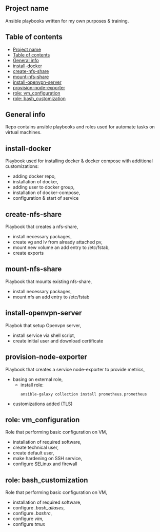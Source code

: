 ## Project name

Ansible playbooks written for my own purposes & training.

## Table of contents
- [Project name](#project-name)
- [Table of contents](#table-of-contents)
- [General info](#general-info)
- [install-docker](#install-docker)
- [create-nfs-share](#create-nfs-share)
- [mount-nfs-share](#mount-nfs-share)
- [install-openvpn-server](#install-openvpn-server)
- [provision-node-exporter](#provision-node-exporter)
- [role: vm\_configuration](#role-vm_configuration)
- [role: bash\_customization](#role-bash_customization)
## General info

Repo contains ansible playbooks and roles used for automate tasks on virtual machines.

## install-docker

Playbook used for installing docker & docker compose with additional customizations:
- adding docker repo,
- installation of docker,
- adding user to docker group,
- installation of docker-compose,
- configuration & start of service

## create-nfs-share
Playbook that creates a nfs-share,
- install necessary packages,
- create vg and lv from already attached pv,
- mount new volume an add entry to /etc/fstab,
- create exports

## mount-nfs-share
Playbook that mounts existing nfs-share,
- install necessary packages,
- mount nfs an add entry to /etc/fstab

## install-openvpn-server
Playbok that setup Openvpn server,
- install service via shell script,
- create initial user and download certificate
 
## provision-node-exporter
Playbook that creates a service node-exporter to provide metrics,
- basing on external role,
  - install role:
    ```
    ansible-galaxy collection install prometheus.prometheus
    ```
- customizations added (TLS)

## role: vm_configuration
Role that performing basic configuration on VM,
- installation of required software,
- create technical user,
- create default user,
- make hardening on SSH service,
- configure SELinux and firewall

## role: bash_customization
Role that performing basic configuration on VM,
- installation of required software,
- configure *.bash_aliases*,
- configure *.bashrc*,
- configure *vim*,
- configure *tmux*
